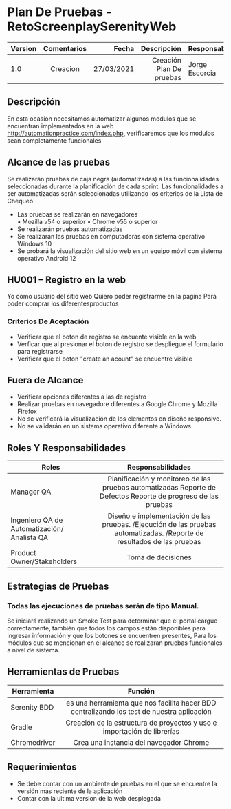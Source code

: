 # Plan De Pruebas - RetoScreenplaySerenityWeb

| Version  | Comentarios |Fecha|Descripción|Responsable|
|----------|:-------------:|------:|-------:|---------|
| 1.0  | Creacion  |27/03/2021|Creación Plan De pruebas|Jorge Escorcia|

## Descripción
En esta ocasion necesitamos automatizar algunos modulos que se encuentran implementados en la web http://automationpractice.com/index.php, verificaremos que los modulos
sean completamente funcionales

## Alcance de las pruebas
Se realizarán pruebas de caja negra (automatizadas) a las funcionalidades seleccionadas durante la planificación de cada sprint.
Las funcionalidades a ser automatizadas serán seleccionadas utilizando los criterios de la Lista de Chequeo
-	Las pruebas se realizarán en navegadores  
•	Mozilla v54 o superior
•	Chrome v55 o superior
-	Se realizarán pruebas automatizadas
-	Se realizarán las pruebas en computadoras con sistema operativo Windows 10
-	Se probará la visualización del sitio web en un equipo móvil con sistema operativo Android 12

## **HU001 – Registro en la web**
 Yo como usuario del sitio web
 Quiero poder registrarme en la pagina
 Para poder comprar los diferentesproductos
 
 ### Criterios De Aceptación
 - Verificar que el boton de registro se encuente visible en la web
 - Verficar que al presionar el boton de registro se despliegue el formulario para registrarse
 - Verificar que el boton "create an acount" se encuentre visible

## Fuera de Alcance
- Verificar opciones diferentes a las de registro
- Realizar pruebas en navegadore diferentes a Google Chrome y Mozilla Firefox
- No se verificará la visualización de los elementos en diseño responsive.
- No se validarán en un sistema operativo diferente a Windows


## Roles Y Responsabilidades
| Roles  | Responsabilidades |
|----------|:-------------:|
| Manager QA | Planificación y monitoreo de las pruebas automatizadas Reporte de Defectos Reporte de progreso de las pruebas||----------|:-------------:|  
|Ingeniero QA de Automatización/ Analista QA|Diseño e implementación de las pruebas. /Ejecución de las pruebas automatizadas. /Reporte de resultados de las pruebas|        |----------|:-------------:|  
|Product Owner/Stakeholders|Toma de decisiones|

## Estrategias de Pruebas
### Todas las ejecuciones de pruebas serán de tipo Manual.

Se iniciará realizando un Smoke Test para determinar que el portal cargue correctamente, también que todos los campos están disponibles para ingresar información y que los botones se encuentren presentes, Para los módulos que se mencionan en el alcance se realizaran pruebas funcionales a nivel de sistema.

## Herramientas de Pruebas
| Herramienta  | Función |
|----------|:-------------:|
|Serenity BDD|es una herramienta que nos facilita hacer BDD centralizando los test de nuestra aplicación|
|Gradle|Creación de la estructura de proyectos y uso e importación de librerías|
|Chromedriver|Crea una instancia del navegador Chrome|


## Requerimientos
- Se debe contar con un ambiente de pruebas en el que se encuentre la versión más reciente de la aplicación
- Contar con la ultima version de la web desplegada

